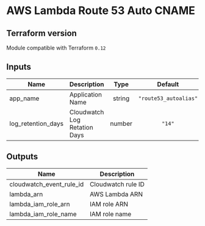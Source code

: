 # AWS Lambda Route 53 Auto CNAME



## Terraform version
Module compatible with Terraform `0.12`


<!-- BEGINNING OF PRE-COMMIT-TERRAFORM DOCS HOOK -->
## Inputs

| Name | Description | Type | Default | Required |
|------|-------------|:----:|:-----:|:-----:|
| app\_name | Application Name | string | `"route53_autoalias"` | no |
| log\_retention\_days | Cloudwatch Log Retation Days | number | `"14"` | no |

## Outputs

| Name | Description |
|------|-------------|
| cloudwatch\_event\_rule\_id | Cloudwatch rule ID |
| lambda\_arn | AWS Lambda ARN |
| lambda\_iam\_role\_arn | IAM role ARN |
| lambda\_iam\_role\_name | IAM role name |

<!-- END OF PRE-COMMIT-TERRAFORM DOCS HOOK -->
